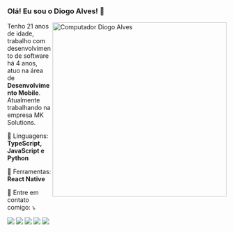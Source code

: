 ### Olá! Eu sou o Diogo Alves! 👋

<img src="https://raw.githubusercontent.com/MicaelliMedeiros/micaellimedeiros/master/image/computer-illustration.png" min-width="400px" max-width="400px" width="400px" align="right" alt="Computador Diogo Alves">

<p align="left"> 
  Tenho 21 anos de idade, trabalho com desenvolvimento de software há 4 anos, atuo na área de <strong>Desenvolvimento Mobile</strong>.<br>
  Atualmente trabalhando na empresa MK Solutions.
</p>

<p align="left">
  🦄 Linguagens: <strong>TypeScript, JavaScript e Python</strong>
</p>

<p align="left">
  💼 Ferramentas: <strong>React Native</strong>
</p>

<p align="left">
  💌 Entre em contato comigo: ⤵️
</p>

<p align="left">
  <a href="mailto: diogo.alvesf88@gmail.com" alt="Gmail">
  <img src="https://img.shields.io/badge/-Gmail-FF0000?style=flat-square&labelColor=FF0000&logo=gmail&logoColor=white"/></a>

  <a href="https://www.linkedin.com/in/diogoalvesf" alt="Linkedin">
  <img src="https://img.shields.io/badge/-Linkedin-0e76a8?style=flat-square&logo=Linkedin&logoColor=white" /></a>

  <a href="https://wa.me/5514998496001" alt="WhatsApp">
  <img src="https://img.shields.io/badge/-WhatsApp-25d366?style=flat-square&labelColor=25d366&logo=whatsapp&logoColor=white"/></a>

  <a href="https://www.facebook.com/diogoalvesf88" alt="Facebook">
  <img src="https://img.shields.io/badge/-Facebook-3b5998?style=flat-square&labelColor=3b5998&logo=facebook&logoColor=white"/></a>

  <a href="https://www.instagram.com/diogo.alvesf/" alt="Instagram">
  <img src="https://img.shields.io/badge/-Instagram-DF0174?style=flat-square&labelColor=DF0174&logo=instagram&logoColor=white"/></a>
</p>  


